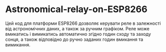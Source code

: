 # Astronomical-relay-on-ESP8266
Цей код для платформи ESP8266 дозволяє керувати реле в залежності від астрономічних даних, а також за ручним графіком. Реле може вмикатись і вимикатись автоматично згідно годин сходу та заходу сонця, а також відповідно до ручно заданих годин вмикання та вимикання.
